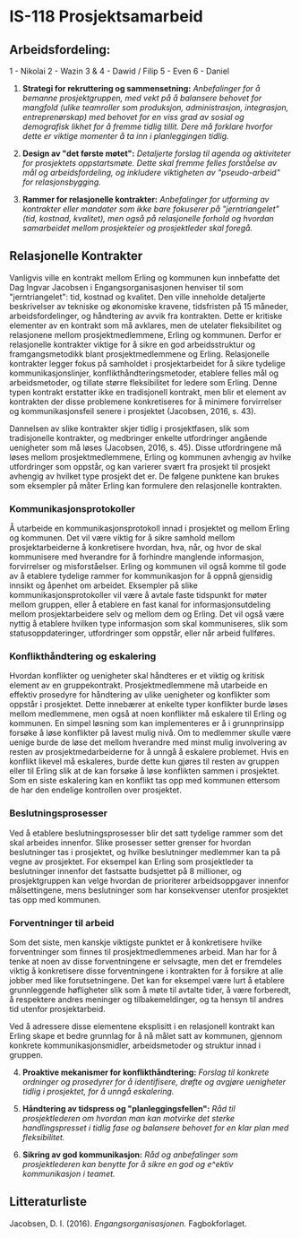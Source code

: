 # IS-118 Prosjektsamarbeid

## Arbeidsfordeling:

1 - Nikolai
2 - Wazin
3 & 4 - Dawid / Filip
5 - Even
6 - Daniel

1. **Strategi for rekruttering og sammensetning:** *Anbefalinger for å bemanne prosjektgruppen, med vekt på å balansere behovet for mangfold (ulike teamroller som produksjon, administrasjon, integrasjon, entreprenørskap) med behovet for en viss grad av sosial og demografisk likhet for å fremme tidlig tillit. Dere må forklare hvorfor dette er viktige momenter å ta inn i planleggingen tidlig.*



2. **Design av "det første møtet":** *Detaljerte forslag til agenda og aktiviteter for prosjektets oppstartsmøte. Dette skal fremme felles forståelse av mål og arbeidsfordeling, og inkludere viktigheten av "pseudo-arbeid" for relasjonsbygging.*



3. **Rammer for relasjonelle kontrakter:** *Anbefalinger for utforming av kontrakter eller mandater som ikke bare fokuserer på "jerntriangelet" (tid, kostnad, kvalitet), men også på relasjonelle forhold og hvordan samarbeidet mellom prosjekteier og prosjektleder skal foregå.*

## Relasjonelle Kontrakter
Vanligvis ville en kontrakt mellom Erling og kommunen kun innbefatte det Dag Ingvar Jacobsen i Engangsorganisasjonen henviser til som "jerntriangelet": tid, kostnad og kvalitet. Den ville inneholde detaljerte beskrivelser av tekniske og økonomiske kravene, tidsfristen på 15 måneder, arbeidsfordelinger, og håndtering av avvik fra kontrakten. Dette er kritiske elementer av en kontrakt som må avklares, men de utelater fleksibilitet og relasjonene mellom prosjektmedlemmene, Erling og kommunen. Derfor er relasjonelle kontrakter viktige for å sikre en god arbeidsstruktur og framgangsmetodikk blant prosjektmedlemmene og Erling. Relasjonelle kontrakter legger fokus på samholdet i prosjektarbeidet for å sikre tydelige kommunikasjonslinjer, konflikthåndteringsmetoder, etablere felles mål og arbeidsmetoder, og tillate større fleksibilitet for ledere som Erling. Denne typen kontrakt erstatter ikke en tradisjonell kontrakt, men blir et element av kontrakten der disse problemene konkretiseres for å minimere forvirrelser og kommunikasjonsfeil senere i prosjektet (Jacobsen, 2016, s. 43).

Dannelsen av slike kontrakter skjer tidlig i prosjektfasen, slik som tradisjonelle kontrakter, og medbringer enkelte utfordringer angående uenigheter som må løses (Jacobsen, 2016, s. 45). Disse utfordringene må løses mellom prosjektmedlemmene, Erling og kommunen avhengig av hvilke utfordringer som oppstår, og kan varierer svært fra prosjekt til prosjekt avhengig av hvilket type prosjekt det er. De følgene punktene kan brukes som eksempler på måter Erling kan formulere den relasjonelle kontrakten.

### Kommunikasjonsprotokoller
Å utarbeide en kommunikasjonsprotokoll innad i prosjektet og mellom Erling og kommunen. Det vil være viktig for å sikre samhold mellom prosjektarbeiderne å konkretisere hvordan, hva, når, og hvor de skal kommunisere med hverandre for å forhindre manglende informasjon, forvirrelser og misforståelser. Erling og kommunen vil også komme til gode av å etablere tydelige rammer for kommunikasjon for å oppnå gjensidig innsikt og åpenhet om arbeidet. Eksempler på slike kommunikasjonsprotokoller vil være å avtale faste tidspunkt for møter mellom gruppen, eller å etablere en fast kanal for informasjonsutdeling mellom prosjektarbeidere selv og mellom dem og Erling. Det vil også være nyttig å etablere hvilken type informasjon som skal kommuniseres, slik som statusoppdateringer, utfordringer som oppstår, eller når arbeid fullføres. 


### Konflikthåndtering og eskalering
Hvordan konflikter og uenigheter skal håndteres er et viktig og kritisk element av en gruppekontrakt. Prosjektmedlemmene må utarbeide en effektiv prosedyre for håndtering av ulike uenigheter og konflikter som oppstår i prosjektet. Dette innebærer at enkelte typer konflikter burde løses mellom medlemmene, men også at noen konflikter må eskalere til Erling og kommunen. En simpel løsning som kan implementeres er å i grunnprinsipp forsøke å løse konflikter på lavest mulig nivå. Om to medlemmer skulle være uenige burde de løse det mellom hverandre med minst mulig involvering av resten av prosjektmedarbeiderne for å unngå å eskalere problemet. Hvis en konflikt likevel må eskaleres, burde dette kun gjøres til resten av gruppen eller til Erling slik at de kan forsøke å løse konflikten sammen i prosjektet. Som en siste eskalering kan en konflikt tas opp med kommunen ettersom de har den endelige kontrollen over prosjektet.

### Beslutningsprosesser
Ved å etablere beslutningsprosesser blir det satt tydelige rammer som det skal arbeides innenfor. Slike prosesser setter grenser for hvordan beslutninger tas i prosjektet, og hvilke beslutninger medlemmer kan ta på vegne av prosjektet. For eksempel kan Erling som prosjektleder ta beslutninger innenfor det fastsatte budsjettet på 8 millioner, og prosjektgruppen kan velge hvordan de prioriterer arbeidsoppgaver innenfor målsettingene, mens beslutninger som har konsekvenser utenfor prosjektet tas opp med kommunen.

### Forventninger til arbeid
Som det siste, men kanskje viktigste punktet er å konkretisere hvilke forventninger som finnes til prosjektmedlemmenes arbeid. 
Man har for å tenke at noen av disse forventningene er selvsagte, men det er fremdeles viktig å konkretisere disse forventningene i kontrakten for å forsikre at alle jobber med like forutsetningene.  Det kan for eksempel være lurt å etablere grunnleggende høfligheter slik som å møte til avtalte tider, å være forberedt, å respektere andres meninger og tilbakemeldinger, og ta hensyn til andres tid utenfor prosjektarbeid.

Ved å adressere disse elementene eksplisitt i en relasjonell kontrakt kan Erling skape et bedre grunnlag for å nå målet satt av kommunen, gjennom konkrete kommunikasjonsmidler, arbeidsmetoder og struktur innad i gruppen.

4. **Proaktive mekanismer for konflikthåndtering:** *Forslag til konkrete ordninger og prosedyrer for å identifisere, drøfte og avgjøre uenigheter tidlig i prosjektet, for å unngå eskalering.*



5. **Håndtering av tidspress og "planleggingsfellen":** *Råd til prosjektlederen om hvordan man kan motvirke det sterke handlingspresset i tidlig fase og balansere behovet for en klar plan med fleksibilitet.*



6. **Sikring av god kommunikasjon:** *Råd og anbefalinger som prosjektlederen kan benytte for å sikre en god og e^ektiv kommunikasjon i teamet.*

## Litteraturliste

Jacobsen, D. I. (2016). *Engangsorganisasjonen.* Fagbokforlaget. 